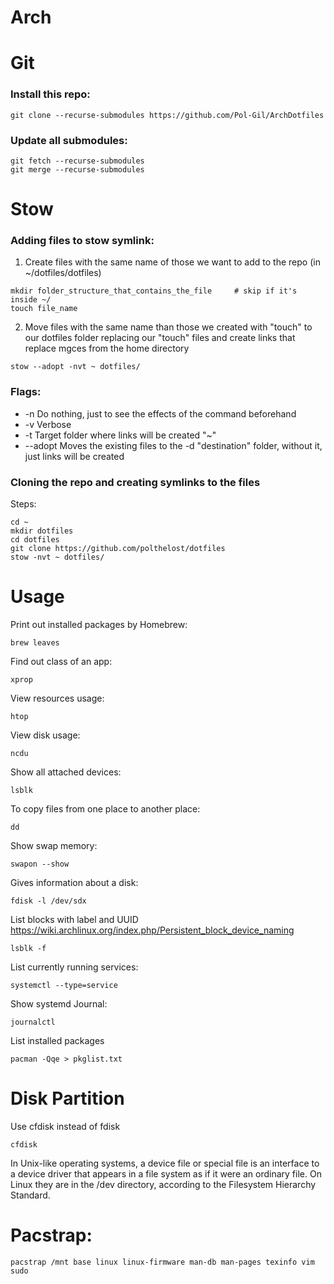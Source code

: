 

 
# Arch

# Git
### Install this repo:
```
git clone --recurse-submodules https://github.com/Pol-Gil/ArchDotfiles
```
### Update all submodules:
```
git fetch --recurse-submodules
git merge --recurse-submodules
```

# Stow
### Adding files to stow symlink:

1. Create files with the same name of those we want to add to the repo
(in ~/dotfiles/dotfiles)
```
mkdir folder_structure_that_contains_the_file     # skip if it's inside ~/
touch file_name
```

2. Move files with the same name than those we created with "touch" to our dotfiles folder replacing our "touch" files and create links that replace mgces from the home directory
```
stow --adopt -nvt ~ dotfiles/ 

```
### Flags: 
* -n Do nothing, just to see the effects of the command beforehand
* -v Verbose 
* -t Target folder where links will be created "~"
* --adopt Moves the existing files to the -d "destination" folder, without it, just links will be created
### Cloning the repo and creating symlinks to the files 

Steps:
```
cd ~
mkdir dotfiles
cd dotfiles
git clone https://github.com/polthelost/dotfiles
stow -nvt ~ dotfiles/
```

# Usage

Print out installed packages by Homebrew:
```
brew leaves
```
Find out class of an app:
```
xprop
```
View resources usage:
```
htop
```
View disk usage:
```
ncdu
```
Show all attached devices:
```
lsblk
```
To copy files from one place to another place:
```
dd
```
Show swap memory:
```
swapon --show
```
Gives information about a disk:
```
fdisk -l /dev/sdx
```
List blocks with label and UUID
https://wiki.archlinux.org/index.php/Persistent_block_device_naming
```
lsblk -f
```
List currently running services:
```
systemctl --type=service
```
Show systemd Journal:
```
journalctl
```
List installed packages
```
pacman -Qqe > pkglist.txt
```

# Disk Partition
Use cfdisk instead of fdisk
```
cfdisk
```

In Unix-like operating systems, a device file or special file is an interface to a device driver that appears in a file system as if it were an ordinary file.
On Linux they are in the /dev directory, according to the Filesystem Hierarchy Standard.


# Pacstrap:
```
pacstrap /mnt base linux linux-firmware man-db man-pages texinfo vim sudo
```
